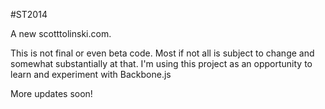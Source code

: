 #ST2014

A new scotttolinski.com.

This is not final or even beta code. Most if not all is subject to change and somewhat substantially at that. I'm using this project as an opportunity to learn and experiment with Backbone.js

More updates soon!